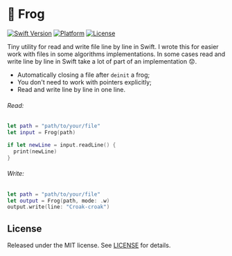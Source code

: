 🐸 Frog
====

[![Swift Version](https://img.shields.io/badge/Swift-3.1-orange.svg)](https://developer.apple.com/swift)
[![Platform](https://img.shields.io/badge/platform-iOS-lightgrey.svg)](https://www.apple.com/ru/ios)
[![License](https://img.shields.io/badge/license-MIT-yellow.svg)](https://github.com/artFintch/Frog/blob/master/LICENSE)

Tiny utility for read and write file line by line in Swift. I wrote this for easier work with files in some algorithms implementations. In some cases read and write line by line in Swift take a lot of part of an implementation 😟.
- Automatically closing a file after `deinit` a frog;
- You don't need to work with pointers explicitly;
- Read and write line by line in one line.

###### Read:
```swift
let path = "path/to/your/file"
let input = Frog(path)

if let newLine = input.readLine() {
  print(newLine)
}
```
###### Write:
```swift
let path = "path/to/your/file"
let output = Frog(path, mode: .w)
output.write(line: "Croak-croak")
```

## License
Released under the MIT license. See [LICENSE](https://github.com/artFintch/TableMVC/blob/master/LICENSE) for details.
